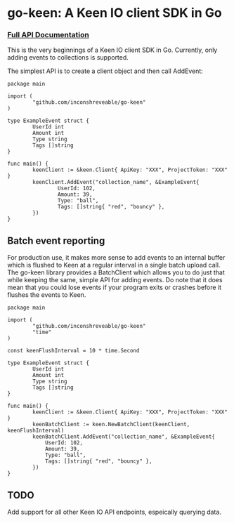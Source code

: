 # go-keen: A Keen IO client SDK in Go

### [Full API Documentation](https://godoc.org/github.com/inconshreveable/go-keen)

This is the very beginnings of a Keen IO client SDK in Go. Currently, only adding events to collections is supported.

The simplest API is to create a client object and then call AddEvent:

    package main

    import (
            "github.com/inconshreveable/go-keen"
    )

    type ExampleEvent struct {
            UserId int
            Amount int
            Type string
            Tags []string
    }

    func main() {
            keenClient := &keen.Client{ ApiKey: "XXX", ProjectToken: "XXX" }
            keenClient.AddEvent("collection_name", &ExampleEvent{
                    UserId: 102,
                    Amount: 39,
                    Type: "ball",
                    Tags: []string{ "red", "bouncy" },
            })
    }

## Batch event reporting

For production use, it makes more sense to add events to an internal buffer which is
flushed to Keen at a regular interval in a single batch upload call. The go-keen library provides
a BatchClient which allows you to do just that while keeping the same, simple API for adding
events. Do note that it does mean that you could lose events if your program exits or crashes before it
flushes the events to Keen.

    package main

    import (
            "github.com/inconshreveable/go-keen"
            "time"
    )

    const keenFlushInterval = 10 * time.Second

    type ExampleEvent struct {
            UserId int
            Amount int
            Type string
            Tags []string
    }

    func main() {
            keenClient := &keen.Client{ ApiKey: "XXX", ProjectToken: "XXX" }
            keenBatchClient := keen.NewBatchClient(keenClient, keenFlushInterval)
            keenBatchClient.AddEvent("collection_name", &ExampleEvent{
                UserId: 102,
                Amount: 39,
                Type: "ball",
                Tags: []string{ "red", "bouncy" },
            })
    }


## TODO
Add support for all other Keen IO API endpoints, espeically querying data.
